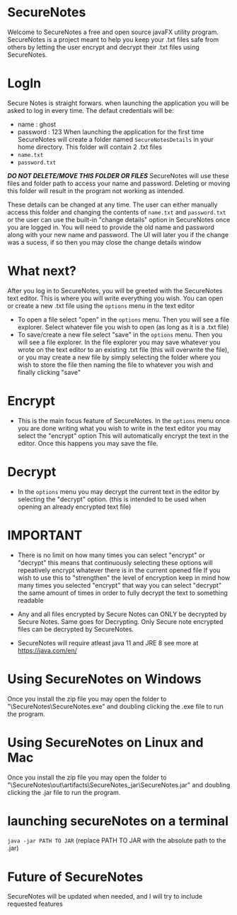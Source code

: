 # SecureNotes
Welcome to SecureNotes a free and open source javaFX utility program. SecureNotes is a project meant to help you keep your .txt files safe from others by letting the user encrypt and decrypt
their .txt files using SecureNotes. 

# LogIn

Secure Notes is straight forwars. when launching the application you will be asked to log in every time. The defaut credentials will be:
- name : ghost
- password : 123
When launching the application for the first time SecureNotes will create a folder named ```SecureNotesDetails``` in your home directory. This folder will contain 2 .txt files 
- ```name.txt```
- ```password.txt```

***DO NOT DELETE/MOVE THIS FOLDER OR FILES*** SecureNotes will use these files and folder path to access your name and password. Deleting or moving this folder will result in the program
not working as intended.

These details can be changed at any time. The user can either manually access this folder and changing the contents of ```name.txt``` and ```password.txt``` or the user can use the built-in "change details" option in SecureNotes once you are logged in. You will need to provide the old name and password along with your new name and password. The UI will later you if the change was a sucess,
if so then you may close the change details window

# What next?
After you log in to SecureNotes, you will be greeted with the SecureNotes text editor. This is where you will write everything you wish. You can open or create a new .txt file using the 
```options``` menu in the text editor

- To open a file select "open" in the ```options``` menu. Then you will see a file explorer. Select whatever file you wish to open (as long as it is a .txt file)
- To save/create a new file select "save" in the ```options``` menu. Then you will see a file explorer. In the file explorer you may save whatever you wrote on the text editor to an existing .txt file
(this will overwrite the file), or you may create a new file by simply selecting the folder where you wish to store the file then naming the file to whatever you wish and finally clicking "save" 

# Encrypt
- This is the main focus feature of SecureNotes. In the ```options``` menu once you are done writing what you wish to write in the text editor you may select the "encrypt" option
This will automatically encrypt the text in the editor. Once this happens you may save the file.

# Decrypt
- In the ```options``` menu you may decrypt the current text in the editor by selecting the "decrypt" option. (this is intended to be used when opening an already encrypted text file)

# IMPORTANT
- There is no limit on how many times you can select "encrypt" or "decrypt" this means that continuously selecting these options will repeatively encrypt whatever there is in the current opened file
If you wish to use this to "strengthen" the level of encryption keep in mind how many times you selected "encrypt" that way you can select "decrypt" the same amount of times in order to fully decrypt the text to something readable

- Any and all files encrypted by Secure Notes can ONLY be decrypted by Secure Notes. Same goes for Decrypting. Only Secure note encrypted files can be decrypted by SecureNotes.

- SecureNotes will require atleast java 11 and JRE 8 see more at https://java.com/en/


# Using SecureNotes on Windows
Once you install the zip file you may open the folder to "\SecureNotes\SecureNotes.exe" and doubling clicking the .exe file to run the program.

# Using SecureNotes on Linux and Mac
Once you install the zip file you may open the folder to "\SecureNotes\out\artifacts\SecureNotes_jar\SecureNotes.jar" and doubling clicking the .jar file to run the program.

# launching secureNotes on a terminal 
```java -jar PATH TO JAR``` (replace PATH TO JAR with the absolute path to the .jar)

# Future of SecureNotes
SecureNotes will be updated when needed, and I will try to include requested features
